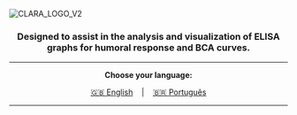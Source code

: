 ![CLARA_LOGO_V2](https://github.com/user-attachments/assets/e48591f4-e856-435f-94f8-8f10bd209bc5)

<h3 align="center">Designed to assist in the analysis and visualization of ELISA graphs for humoral response and BCA curves.</h3>

---

<p align="center">
  <strong>Choose your language:</strong>
</p>

<p align="center">
  <a href="README.en.md">🇬🇧 English</a>
     |   
  <a href="README.pt.md">🇧🇷 Português</a>
</p>

---


